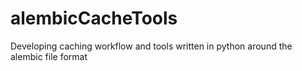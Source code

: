 # alembicCacheTools
Developing caching workflow and tools written in python around the alembic file format
